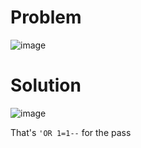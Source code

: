 # Problem

![image](https://github.com/user-attachments/assets/48cc8e9c-6961-41ef-a248-2ce840c6ebfe)

# Solution

![image](https://github.com/user-attachments/assets/72439135-59ca-4f3b-906f-2f095c1bf5e3)

That's ``` 'OR 1=1-- ``` for the pass
